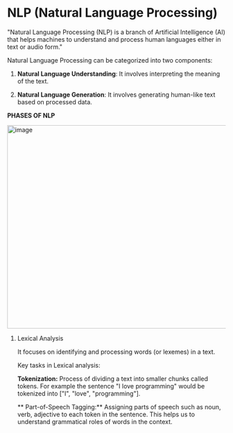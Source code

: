 # NLP (Natural Language Processing)

"Natural Language Processing (NLP) is a branch of Artificial Intelligence (AI) that helps machines to understand and process human languages either in text or audio form."

Natural Language Processing can be categorized into two components:

1. **Natural Language Understanding**: It involves interpreting the meaning of the text.

2. **Natural Language Generation**: It involves generating human-like text based on processed data.

**PHASES OF NLP**


<img width="1196" height="468" alt="image" src="https://github.com/user-attachments/assets/11d860d0-27c3-4c72-9096-d66f864c6c48" />

1. Lexical Analysis
   
    It focuses on identifying and processing words (or lexemes) in a text.
   
    Key tasks in Lexical analysis:
   
      **Tokenization:** Process of dividing a text into smaller chunks called tokens. For example the sentence "I love programming" would be tokenized into ["I", "love", "programming"].
   
     ** Part-of-Speech Tagging:** Assigning parts of speech such as noun, verb, adjective to each token in the sentence. This helps us to understand grammatical roles of words in the context. 

